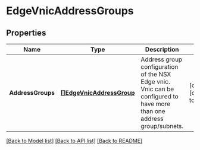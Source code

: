 # EdgeVnicAddressGroups

## Properties
Name | Type | Description | Notes
------------ | ------------- | ------------- | -------------
**AddressGroups** | [**[]EdgeVnicAddressGroup**](edgeVnicAddressGroup.md) | Address group configuration of the NSX Edge vnic. Vnic can be configured to have more than one address group/subnets. | [optional] [default to null]

[[Back to Model list]](../README.md#documentation-for-models) [[Back to API list]](../README.md#documentation-for-api-endpoints) [[Back to README]](../README.md)

